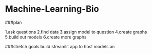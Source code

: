 # Machine-Learning-Bio
 
 ###plan

1.ask questions
2.find data
3.assign model to question
4.create graphs
5.build out models
6.create more graphs


###stretch goals
build streamlit app to host models an
